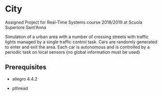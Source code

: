 # City
Assigned Project for Real-Time Systems course 2018/2019 at Scuola Superiore Sant'Anna

Simulation of a urban area with a number of crossing streets with traffic lights managed by a single traffic control task. Cars are randomly generated to enter and exit the area. Each car is autonomous and is controlled by a periodic task on local sensors (no global information must be used)
## Prerequisites
- allegro 4.4.2
* pthread

